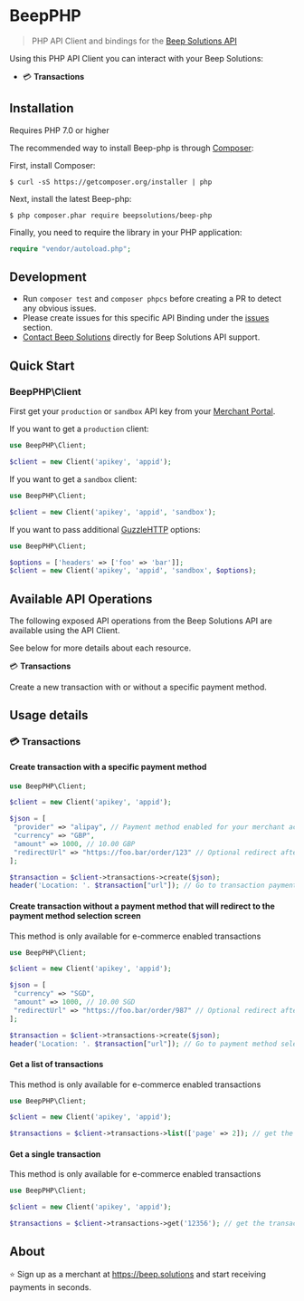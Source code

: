 # BeepPHP

> PHP API Client and bindings for the [Beep Solutions API](https://github.com/BeepSolutions/Beep-Solutions)

Using this PHP API Client you can interact with your Beep Solutions:
- 💳 __Transactions__

## Installation

Requires PHP 7.0 or higher

The recommended way to install Beep-php is through [Composer](https://getcomposer.org):

First, install Composer:

```
$ curl -sS https://getcomposer.org/installer | php
```

Next, install the latest Beep-php:

```
$ php composer.phar require beepsolutions/beep-php
```

Finally, you need to require the library in your PHP application:

```php
require "vendor/autoload.php";
```

## Development

- Run `composer test` and `composer phpcs` before creating a PR to detect any obvious issues.
- Please create issues for this specific API Binding under the [issues](https://github.com/BeepSolutions/beep-php/issues) section.
- [Contact Beep Solutions](https://beep.solutions) directly for Beep Solutions API support.


## Quick Start
### BeepPHP\Client
First get your `production` or `sandbox` API key from your [Merchant Portal](https://dashboard.beep.solutions).

If you want to get a `production` client:

```php
use BeepPHP\Client;

$client = new Client('apikey', 'appid');
```

If you want to get a `sandbox` client:

```php
use BeepPHP\Client;

$client = new Client('apikey', 'appid', 'sandbox');
```

If you want to pass additional [GuzzleHTTP](https://github.com/guzzle/guzzle) options:

```php
use BeepPHP\Client;

$options = ['headers' => ['foo' => 'bar']];
$client = new Client('apikey', 'appid', 'sandbox', $options);
```

## Available API Operations

The following exposed API operations from the Beep Solutions API are available using the API Client.

See below for more details about each resource.

💳 __Transactions__

Create a new transaction with or without a specific payment method.

## Usage details

### 💳 Transactions
#### Create transaction with a specific payment method

```php
use BeepPHP\Client;

$client = new Client('apikey', 'appid');

$json = [
 "provider" => "alipay", // Payment method enabled for your merchant account such as bcmc, alipay, card
 "currency" => "GBP",
 "amount" => 1000, // 10.00 GBP
 "redirectUrl" => "https://foo.bar/order/123" // Optional redirect after payment completion
];

$transaction = $client->transactions->create($json);
header('Location: '. $transaction["url"]); // Go to transaction payment page for e-commerce or use the qrcode to display on external screens
```

#### Create transaction without a payment method that will redirect to the payment method selection screen

This method is only available for e-commerce enabled transactions

```php
use BeepPHP\Client;

$client = new Client('apikey', 'appid');

$json = [
 "currency" => "SGD",
 "amount" => 1000, // 10.00 SGD
 "redirectUrl" => "https://foo.bar/order/987" // Optional redirect after payment completion
];

$transaction = $client->transactions->create($json);
header('Location: '. $transaction["url"]); // Go to payment method selection screen
```


#### Get a list of transactions

This method is only available for e-commerce enabled transactions

```php
use BeepPHP\Client;

$client = new Client('apikey', 'appid');

$transactions = $client->transactions->list(['page' => 2]); // get the second page of transactions
```

#### Get a single transaction

This method is only available for e-commerce enabled transactions

```php
use BeepPHP\Client;

$client = new Client('apikey', 'appid');

$transactions = $client->transactions->get('12356'); // get the transaction with id 123456
```



## About

⭐ Sign up as a merchant at https://beep.solutions and start receiving payments in seconds.
